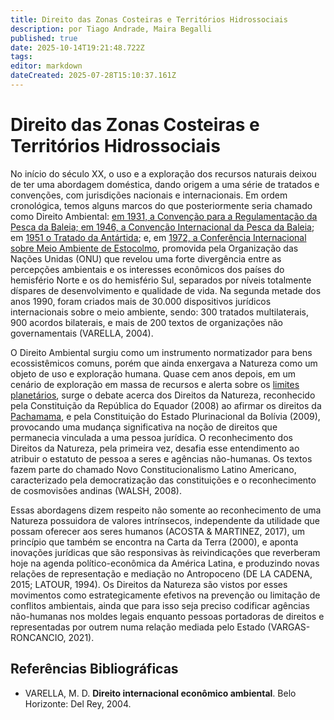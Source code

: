 ```yaml
---
title: Direito das Zonas Costeiras e Territórios Hidrossociais
description: por Tiago Andrade, Maira Begalli
published: true
date: 2025-10-14T19:21:48.722Z
tags: 
editor: markdown
dateCreated: 2025-07-28T15:10:37.161Z
---
```


# Direito das Zonas Costeiras e Territórios Hidrossociais

No início do século XX, o uso e a exploração dos recursos naturais deixou de ter uma abordagem doméstica, dando origem a uma série de tratados e convenções, com jurisdições nacionais e internacionais. Em ordem cronológica, temos alguns marcos do que posteriormente seria chamado como Direito Ambiental: [em 1931, a Convenção para a Regulamentação da Pesca da Baleia; em 1946, a Convenção Internacional da Pesca da Baleia](https://ojs.upf.br/index.php/rhdt/article/view/13440); em [1951 o Tratado da Antártida](https://www.ats.aq/e/antarctictreaty.html); e, em [1972, a Conferência Internacional sobre Meio Ambiente de Estocolmo](https://www.un.org/en/conferences/environment/stockholm1972), promovida pela Organização das Nações Unidas (ONU) que revelou uma forte divergência entre as percepções ambientais e os interesses econômicos dos países do hemisfério Norte e os do hemisfério Sul, separados por níveis totalmente díspares de desenvolvimento e qualidade de vida. Na segunda metade dos anos 1990, foram criados mais de 30.000 dispositivos jurídicos internacionais sobre o meio ambiente, sendo: 300 tratados multilaterais, 900 acordos bilaterais, e mais de 200 textos de organizações não governamentais (VARELLA, 2004).

O Direito Ambiental surgiu como um instrumento normatizador para bens ecossistêmicos comuns, porém que ainda enxergava a Natureza como um objeto de uso e exploração humana. Quase cem anos depois, em um cenário de exploração em massa de recursos e alerta sobre os [limites planetários](https://www.stockholmresilience.org/research/planetary-boundaries.html), surge o debate acerca dos Direitos da Natureza, reconhecido pela Constituição da República do Equador (2008) ao  afirmar os direitos da [Pachamama](https://www.jusbrasil.com.br/artigos/a-natureza-como-sujeito-de-direitos/1663473408), e pela Constituição do Estado Plurinacional da Bolívia (2009), provocando uma mudança significativa na noção de direitos que permanecia vinculada a uma pessoa jurídica. O reconhecimento dos Direitos da Natureza, pela primeira vez, desafia esse entendimento ao atribuir o estatuto de pessoa a seres e agências não-humanas. Os textos fazem parte do chamado Novo Constitucionalismo Latino Americano, caracterizado pela democratização das constituições e o reconhecimento de cosmovisões andinas (WALSH, 2008). 

Essas abordagens dizem respeito não somente ao reconhecimento de uma Natureza possuidora de valores intrínsecos, independente da utilidade que possam oferecer aos seres humanos (ACOSTA & MARTINEZ, 2017), um princípio que também se encontra na Carta da Terra (2000), e aponta inovações jurídicas que são responsivas às reivindicações que reverberam hoje na agenda político-econômica da América Latina, e produzindo novas relações de representação e mediação no Antropoceno (DE LA CADENA, 2015; LATOUR, 1994). Os Direitos da Natureza são vistos por esses movimentos como estrategicamente efetivos na prevenção ou limitação de conflitos ambientais, ainda que para isso seja preciso codificar agências não-humanas nos moldes legais enquanto pessoas portadoras de direitos e representadas por outrem numa relação mediada pelo Estado (VARGAS-RONCANCIO, 2021). 


## Referências Bibliográficas

- VARELLA, M. D. **Direito internacional econômico ambiental**. Belo Horizonte: Del Rey, 2004.
